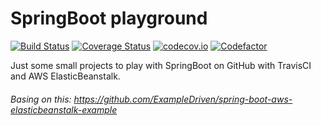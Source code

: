 # SpringBoot playground

[![Build Status][1]][2] [![Coverage Status][3]][4] [![codecov.io][5]][6] [![Codefactor][7]][8]

Just some small projects to play with SpringBoot on GitHub with TravisCI and AWS ElasticBeanstalk.

###### Basing on this: https://github.com/ExampleDriven/spring-boot-aws-elasticbeanstalk-example


 [1]: https://travis-ci.org/SeBaP2/spring-boot-test.svg?branch=master
 [2]: https://travis-ci.org/SeBaP2/spring-boot-test
 [3]: https://coveralls.io/repos/github/SeBaP2/spring-boot-test/badge.svg?branch=master
 [4]: https://coveralls.io/github/SeBaP2/spring-boot-test?branch=master
 [5]: https://codecov.io/gh/SeBaP2/spring-boot-test/coverage.svg?branch=master
 [6]: https://codecov.io/gh/SeBaP2/spring-boot-test?branch=master
 [7]: https://www.codefactor.io/repository/github/pomona/pomona/badge/master
 [8]: https://www.codefactor.io/repository/github/pomona/pomona/overview/master
